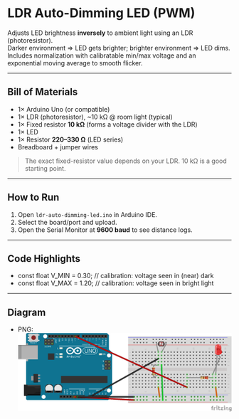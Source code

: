 # LDR Auto-Dimming LED (PWM)

Adjusts LED brightness **inversely** to ambient light using an LDR (photoresistor).  
Darker environment ⇒ LED gets brighter; brighter environment ⇒ LED dims.  
Includes normalization with calibratable min/max voltage and an exponential moving average to smooth flicker.

---

## Bill of Materials

- 1× Arduino Uno (or compatible)
- 1× LDR (photoresistor), ~10 kΩ @ room light (typical)
- 1× Fixed resistor **10 kΩ** (forms a voltage divider with the LDR)
- 1× LED
- 1× Resistor **220–330 Ω** (LED series)
- Breadboard + jumper wires

> The exact fixed-resistor value depends on your LDR. 10 kΩ is a good starting point.

---

## How to Run

1. Open `ldr-auto-dimming-led.ino` in Arduino IDE.
2. Select the board/port and upload.
3. Open the Serial Monitor at **9600 baud** to see distance logs.

---

## Code Highlights

- const float V_MIN = 0.30;   // calibration: voltage seen in (near) dark
- const float V_MAX = 1.20;   // calibration: voltage seen in bright light

---

## Diagram
- PNG: ![`media/sketch.png`](media/sketch.png)